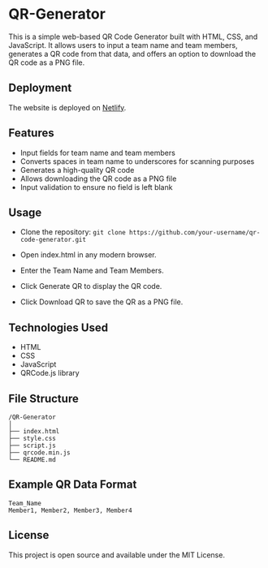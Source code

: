# QR-Generator

This is a simple web-based QR Code Generator built with HTML, CSS, and JavaScript. It allows users to input a team name and team members, generates a QR code from that data, and offers an option to download the QR code as a PNG file.

## Deployment
The website is deployed on [Netlify](https://ridam-qr-generator.netlify.app/).

## Features

- Input fields for team name and team members
- Converts spaces in team name to underscores for scanning purposes
- Generates a high-quality QR code
- Allows downloading the QR code as a PNG file
- Input validation to ensure no field is left blank

## Usage

- Clone the repository:
``` git clone https://github.com/your-username/qr-code-generator.git ```

- Open index.html in any modern browser.

- Enter the Team Name and Team Members.

- Click Generate QR to display the QR code.

- Click Download QR to save the QR as a PNG file.


## Technologies Used
- HTML
- CSS
- JavaScript
- QRCode.js library

## File Structure

```
/QR-Generator
│
├── index.html
├── style.css
├── script.js
├── qrcode.min.js
└── README.md
```

## Example QR Data Format
```
Team_Name
Member1, Member2, Member3, Member4
```

## License
This project is open source and available under the MIT License.



